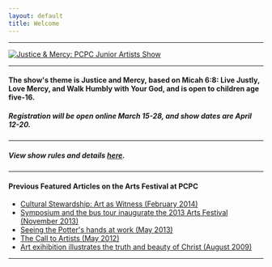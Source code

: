 ```yaml
---
layout: default
title: Welcome
---
```


* * *

[![Justice & Mercy: PCPC Junior Artists Show](http://pcpc.org/image/2/980/0/5/0/uploads/images/events/banners/childrens-art-show-banner-52e049ca30b57.png)](http://pcpc.org/events/detail/9208/justice-and-mercy-jr-artist-show/)

* * *

#### The show's theme is Justice and Mercy, based on Micah 6:8: Live Justly, Love Mercy, and Walk Humbly with Your God, and is open to children age five-16. 

##### Registration will be open online **March 15-28**, and show dates are **April 12-20**. 

<div id="registrationlink" style="display:none">
    <p><a href="https://register.pcpc.org/default.aspx?page=3061&eventId=1506">REGISTER NOW</a></p>
</div>

* * *

##### View show rules and details [**here**](http://pcpc.org/workspace/uploads/files/2014-jr.-artist-show-rules-52dd4bd247289.pdf). 

* * *

#### Previous Featured Articles on the Arts Festival at PCPC

- [Cultural Stewardship: Art as Witness (February 2014)](http://static.pcpc.org/articles/witness/201402_witness.pdf)
- [Symposium and the bus tour inaugurate the 2013 Arts Festival (November 2013)](http://static.pcpc.org/articles/witness/201311_witness.pdf)
- [Seeing the Potter's hands at work (May 2013)](http://static.pcpc.org/articles/witness/201305_witness.pdf)
- [The Call to Artists (May 2012)](http://static.pcpc.org/articles/witness/201205_witness.pdf)
- [Art exihibition illustrates the truth and beauty of Christ (August 2009)](http://static.pcpc.org/articles/witness/200908_witness.pdf)

* * *
